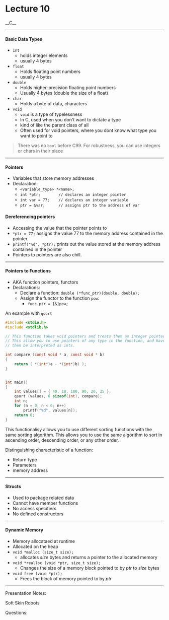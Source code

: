 <h1>Lecture 10</h1>
__C__

---

<h4>Basic Data Types</h4>

  * `int`
      - holds integer elements
      - usually 4 bytes
  * `float` 
      - Holds floating point numbers
      - usually 4 bytes
  * `double` 
      - Holds higher-precision floating point numbers
      - Usually 4 bytes (double the size of a float)
  * `char` 
      - Holds a byte of data, characters
  * `void` 
      - `void` is a type of typelessness
      - In C, used when you don't want to dictate a type
      - kind of like the parent class of all
      - Often used for void pointers, where you dont know what type you want to point to

> There was no `bool` before C99. For robustness, you can use integers or chars in their place
> > 
---

<h4>Pointers</h4>

  * Variables that store memory addresses
  * Declaration:
      - `<variable_type> *<name>;` 
      - `int *ptr;        // declares an integer pointer` 
      - `int var = 77;    // declares an integer variable` 
      - `ptr = &var;      // assigns ptr to the address of var` 

<h4>Dereferencing pointers</h4>

  * Accessing the value that the pointer points to
  * `*ptr = 77;` assigns the value 77 to the memory address contained in the pointer
  * `printf("%d", *ptr);` prints out the value stored at the memory address contained in the pointer
  * Pointers to pointers are also chill.

---

<h4>Pointers to Functions</h4>

  * AKA function pointers, functors
  * Declarations:
      - Declare a function: `double (*func_ptr)(double, double);` 
      - Assign the functor to the function `pow`:
          + `func_ptr = [&]pow;` 

An example with `qsort`

```C
#include <stdio.h>
#include <stdlib.h>

// This function takes void pointers and treats them as integer pointers.
// This allow you to use pointers of any type in the function, and have
// them be interpreted as ints.

int compare (const void * a, const void * b)
{
    return ( *(int*)a - *(int*)b) );
}


int main()
{
    int values[] = { 40, 10, 100, 90, 20, 25 };
    qsort (values, 6 sizeof(int), compare);
    int n;
    for (n = 0; n < 6; n++)
        printf("%d", values[n]);
    return 0;
}
```

This functionalisy allows you to use different sorting functions with the same sorting algorithm. This allows you to use the same algorithm to sort in ascending order, descending order, or any other order.

Distinguishing characteristic of a function:

  * Return type
  * Parameters
  * memory address

---

<h4>Structs</h4>

  * Used to package related data
  * Cannot have member functions
  * No access specifiers
  * No defined constructors

---

<h4>Dynamic Memory</h4>

  * Memory allocataed at runtime
  * Allocated on the heap
  * `void *malloc (size_t size);` 
      - allocates _size_ bytes and returns a pointer to the allocated memory
  * `void *realloc (void *ptr, size_t size);` 
      - Changes the size of a memory block pointed to by _ptr_ to _size_ bytes
  * `void free (void *ptr);` 
      - Frees the block of memory pointed to by _ptr_

---

Presentation Notes:

Soft Skin Robots

Questions:
    